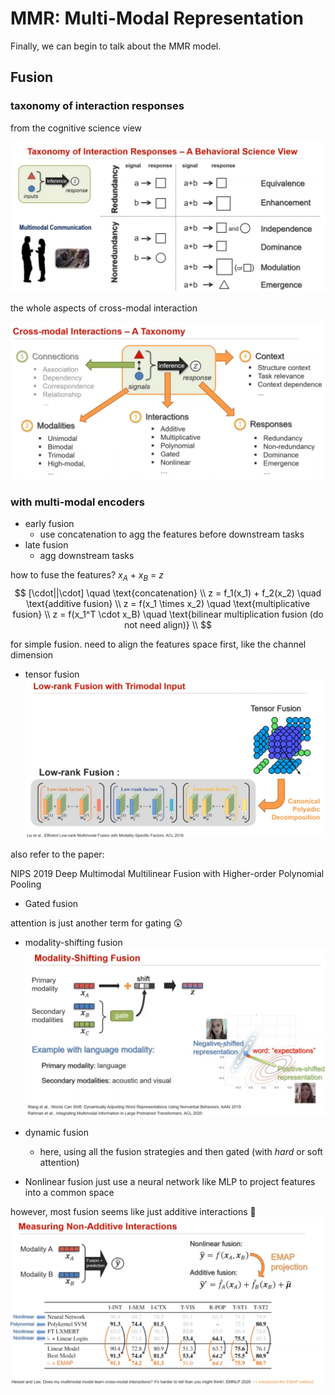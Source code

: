 # MMR: Multi-Modal Representation

Finally, we can begin to talk about the MMR model.

## Fusion
### taxonomy of interaction responses
from the cognitive science view

![1745820131503](image/README/1745820131503.png)

the whole aspects of cross-modal interaction 

![1745820611453](image/README/1745820611453.png)

### with multi-modal encoders

- early fusion
  - use concatenation to agg the features before downstream tasks
- late fusion
  - agg downstream tasks


how to fuse the features? $x_A$ + $x_B$ = $z$
$$
[\cdot||\cdot] \quad \text{concatenation} \\
z = f_1(x_1) + f_2(x_2) \quad \text{additive fusion} \\
z = f(x_1 \times x_2) \quad \text{multiplicative fusion} \\
z = f(x_1^T \cdot x_B) \quad \text{bilinear multiplication fusion (do not need align)} \\
$$

for simple fusion. need to align the features space first, like the channel dimension

- tensor fusion
![1745822705053](image/README/1745822705053.png)

also refer to the paper:
 
NIPS 2019 Deep Multimodal Multilinear Fusion with Higher-order Polynomial Pooling

- Gated fusion

attention is just another term for gating :astonished:

- modality-shifting fusion
![1745823460780](image/README/1745823460780.png)

- dynamic fusion
  - here, using all the fusion strategies and then gated (with *hard* or soft attention)

- Nonlinear fusion
just use a neural network like MLP to project features into a common space

however, most fusion seems like just additive interactions :thinking:
![1745823931613](image/README/1745823931613.png)

